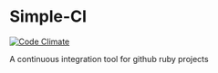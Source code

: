 # Simple-CI

[![Code Climate](https://codeclimate.com/github/tangosource/simple-ci.png)](https://codeclimate.com/github/tangosource/simple-ci)

A continuous integration tool for github ruby projects
